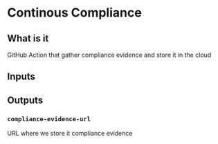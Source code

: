 # Continous Compliance

## What is it

GitHub Action that gather compliance evidence and store it in the cloud

## Inputs

## Outputs

### `compliance-evidence-url`

URL where we store it compliance evidence
